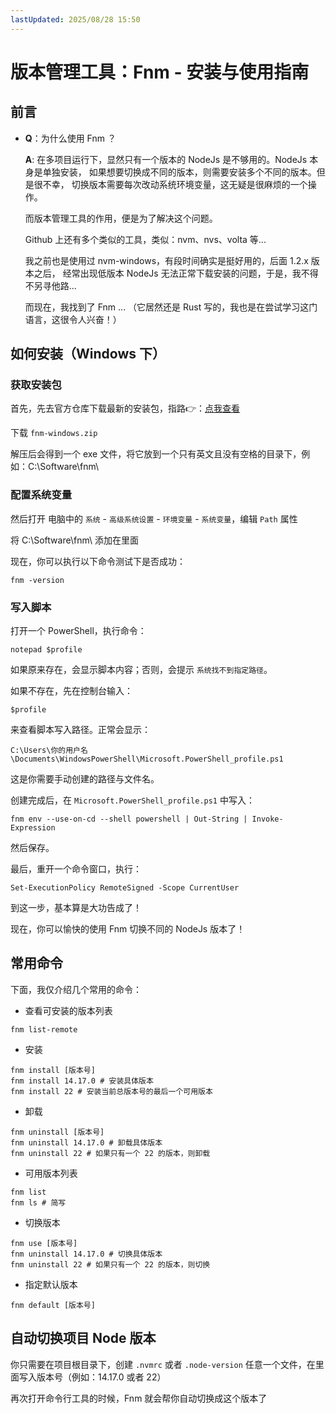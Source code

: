 ```yaml
---
lastUpdated: 2025/08/28 15:50
---
```


# 版本管理工具：Fnm - 安装与使用指南

## 前言

- **Q**：为什么使用 Fnm ？

  **A**: 在多项目运行下，显然只有一个版本的 NodeJs 是不够用的。NodeJs 本身是单独安装，
  如果想要切换成不同的版本，则需要安装多个不同的版本。但是很不幸，
  切换版本需要每次改动系统环境变量，这无疑是很麻烦的一个操作。

  而版本管理工具的作用，便是为了解决这个问题。

  Github 上还有多个类似的工具，类似：nvm、nvs、volta 等...

  我之前也是使用过 nvm-windows，有段时间确实是挺好用的，后面 1.2.x 版本之后，
  经常出现低版本 NodeJs 无法正常下载安装的问题，于是，我不得不另寻他路...

  而现在，我找到了 Fnm ... （它居然还是 Rust 写的，我也是在尝试学习这门语言，这很令人兴奋！）

## 如何安装（Windows 下）

### 获取安装包

首先，先去官方仓库下载最新的安装包，指路👉：[点我查看](https://github.com/Schniz/fnm/releases)

下载 `fnm-windows.zip`

解压后会得到一个 exe 文件，将它放到一个只有英文且没有空格的目录下，例如：C:\Software\fnm\

### 配置系统变量

然后打开 电脑中的 `系统` - `高级系统设置` - `环境变量` - `系统变量`，编辑 `Path` 属性

将 C:\Software\fnm\ 添加在里面

现在，你可以执行以下命令测试下是否成功：

```shell
fnm -version
```

### 写入脚本

打开一个 PowerShell，执行命令：

```shell
notepad $profile
```

如果原来存在，会显示脚本内容；否则，会提示 `系统找不到指定路径`。

如果不存在，先在控制台输入：

```shell
$profile
```

来查看脚本写入路径。正常会显示：

```shell
C:\Users\你的用户名\Documents\WindowsPowerShell\Microsoft.PowerShell_profile.ps1
```

这是你需要手动创建的路径与文件名。

创建完成后，在 `Microsoft.PowerShell_profile.ps1` 中写入：

```shell
fnm env --use-on-cd --shell powershell | Out-String | Invoke-Expression
```

然后保存。

最后，重开一个命令窗口，执行：

```shell
Set-ExecutionPolicy RemoteSigned -Scope CurrentUser
```

到这一步，基本算是大功告成了！

现在，你可以愉快的使用 Fnm 切换不同的 NodeJs 版本了！

## 常用命令

下面，我仅介绍几个常用的命令：

- 查看可安装的版本列表

```shell
fnm list-remote
```

- 安装

```shell
fnm install [版本号]
fnm install 14.17.0 # 安装具体版本
fnm install 22 # 安装当前总版本号的最后一个可用版本
```

- 卸载

```shell
fnm uninstall [版本号]
fnm uninstall 14.17.0 # 卸载具体版本
fnm uninstall 22 # 如果只有一个 22 的版本，则卸载
```

- 可用版本列表

```shell
fnm list
fnm ls # 简写
```

- 切换版本

```shell
fnm use [版本号]
fnm uninstall 14.17.0 # 切换具体版本
fnm uninstall 22 # 如果只有一个 22 的版本，则切换
```

- 指定默认版本

```shell
fnm default [版本号]
```

## 自动切换项目 Node 版本

你只需要在项目根目录下，创建 `.nvmrc` 或者 `.node-version` 任意一个文件，在里面写入版本号（例如：14.17.0 或者 22）

再次打开命令行工具的时候，Fnm 就会帮你自动切换成这个版本了